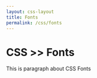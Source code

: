 ```yaml
---
layout: css-layout
title: Fonts
permalink: /css/fonts
---
```



# CSS >> Fonts
This is paragraph about CSS Fonts